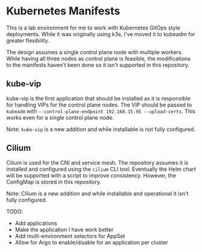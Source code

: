 # Kubernetes Manifests

This is a lab environment for me to work with Kubernetes GitOps style deployments. While it was originally using k3s, I've moved it to kubeadm for greater flexibility.

The design assumes a single control plane node with multiple workers. While having all three nodes as control plane is feasible, the modifications to the manifests haven't been done so it isn't supported in this repository.

## kube-vip

kube-vip is the first application that should be installed as it is responsible for handling VIPs for the control plane nodes. The VIP should be passed to `kubeadm` with `--control-plane-endpoint 192.168.15.95 --upload-certs`. This works even for a single control plane node.

Note: `kube-vip` is a new addition and while installable is not fully configured.

## Cilium

Cilium is used for the CNI and service mesh. The repository assumes it is installed and configured using the `cilium` CLI tool. Eventually the Helm chart will be supported with a script to improve consistency. However, the ConfigMap is stored in this repository.

Note: Cilium is a new addition and while installable and operational it isn't fully configured.

TODO:

- Add applications
- Make the application I have work better
- Add multi-environment selectors for AppSet
- Allow for Argo to enable/disable for an application per cluster
